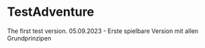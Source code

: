 # TestAdventure
The first test version.
05.09.2023 - Erste spielbare Version mit allen Grundprinzipen
